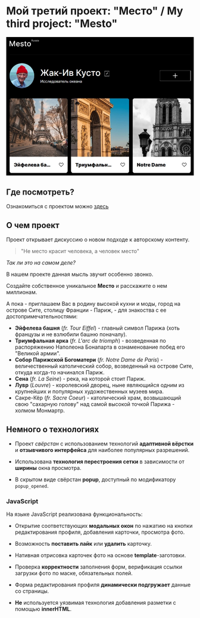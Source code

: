 # Мой третий проект: "Место" / My third project: "Mesto"

![Скриншот главной страницы](./images/mesto-main-page.jpg)

## Где посмотреть?

Ознакомиться с проектом можно [здесь](https://vveb.github.io/mesto-project/)

## О чем проект
Проект открывает дискуссию о новом подходе к авторскому контенту.

> "Не место красит человека, а человек место"

*Так ли это на самом деле?*

В нашем проекте данная мысль звучит особенно звонко.

Создайте собственное уникальное **Место** и расскажите о нем миллионам.


А пока - приглашаем Вас в родину высокой кухни и моды, город на острове Сите, столицу Франции - Париж, - для знакоства с ее достопримечательностями:

* __Эйфелева башня__ (_fr. Tour Eiffel_) - главный символ Парижа (хоть французы и не взлюбили башню поначалу).
* __Триумфальная арка__ (_fr. L'arc de triomph_) - возведенная по распоряжению Наполеона Бонапарта в ознаменование побед его "Великой армии".
* __Собор Парижской Богоматери__ (_fr. Notre Dame de Paris_) - величественный католический собор, возведенный на острове Сите, откуда когда-то начинался Париж.
* __Сена__ (_fr. La Seine_) - река, на которой стоит Париж.
* __Лувр__ (_Louvre_) - королевский дворец, ныне являющийся одним из крупнейших и популярных художественных музеев мира.
* Сакре-Кёр (_fr. Sacre Coeur_) - католический храм, возвышающий свою "сахарную голову" над самой высокой точкой Парижа - холмом Монмартр.

## Немного о технологиях

* Проект _свёрстан_ с использованием технологий __адаптивной вёрстки__ и __отзывчивого интерфейса__ для наиболее популярных разрешений.

* Использована __технология перестроения сетки__ в зависимости от __ширины__ окна просмотра.

* В скрытом виде свёрстан __popup__, доступный по модификатору `popup_opened`.

### JavaScript

На языке JavaScript реализована функциональность:

* Открытие соответствующих __модальных окон__ по нажатию на кнопки редактирования профиля, добавления карточки, просмотра фото.

* Возможность __поставить лайк__ или __удалить__ карточку.

* Нативная отрисовка карточек фото на основе __template__-заготовки.

* Проверка __корректности__ заполнения форм, верификация ссылки загрузки фото по маске, обязательных полей.

* Форма редактирования профиля __динамически подгружает__ данные со страницы.

* __Не__ используется уязвимая технология добавления разметки с помощью __innerHTML__.
